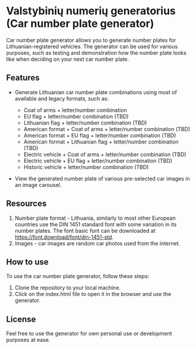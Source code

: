 # Valstybinių numerių generatorius (Car number plate generator)

Car number plate generator allows you to generate number plates for Lithuanian-registered vehicles. The generator can be used for various purposes, such as testing and demonstration how the number plate looks like when deciding on your next car number plate.

## Features

- Generate Lithuanian car number plate combinations using most of available and legacy formats, such as:

  - Coat of arms + letter/number combination
  - EU flag + letter/number combination (TBD)
  - Lithuanian flag + letter/number combination (TBD)
  - American format + Coat of arms + letter/number combination (TBD)
  - American format + EU flag + letter/number combination (TBD)
  - American format + Lithuanian flag + letter/number combination (TBD)
  - Electric vehicle + Coat of arms + letter/number combination (TBD)
  - Electric vehicle + EU flag + letter/number combination (TBD)
  - Historic vehicle + letter/number combination (TBD)

- View the generated number plate of various pre-selected car images in an image carousel.

## Resources

1. Number plate format - Lithuania, similarly to most other European countries use the DIN 1451 standard font with some variation in its number plates. The font basic font can be downloaded at https://font.download/font/din-1451-std.
2. Images - car images are random car photos used from the internet.

## How to use

To use the car number plate generator, follow these steps:

1. Clone the repository to your local machine.
2. Click on the index.html file to open it in the browser and use the generator.

## License

Feel free to use the generator for own personal use or development purposes at ease.
